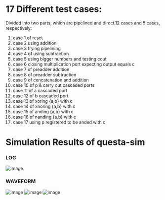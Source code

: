 # 17 Different test cases:
 Divided into two parts, which are pipelined and direct,12 cases and 5 cases, respectively:
  1) case 1 of reset
  2) case 2 using addition
  3) case 3 trying pipelining
  4) case 4 of using subtraction 
  5) case 5 using bigger numbers and testing cout
  6) case 6 closing multiplication port expecting output equals c
  7) case 7 of preadder addition
  8) case 8 of preadder subtraction
  9) case 9 of concatenation and addition
  10) case 10 of p & carry out cascaded ports
  11) case 11 of a cascaded port
  12) case 12 of b cascaded port
  13) case 13 of xoring {a,b} with c
  14) case 14 of xnoring {a,b} with c
  15) case 15 of anding {a,b} with c
  16) case 16 of nanding {a,b} with c
  17) case 17 using p registered to be anded with c

 # Simulation Results of questa-sim
  ### LOG 
  ![image](https://github.com/user-attachments/assets/2a246b4e-9212-494a-89a2-ee653be18d50)


  ### WAVEFORM 
  ![image](https://github.com/user-attachments/assets/4885705a-f821-482c-a8c4-273c3d4fe47b)
  ![image](https://github.com/user-attachments/assets/ee20dc95-41d6-4494-8ad6-0778bc586065)
  ![image](https://github.com/user-attachments/assets/d673ddc4-6e44-4cae-94a0-9ba0f272bf51)



  



